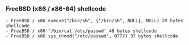 ### FreeBSD (x86 / x86-64) shellcode

```
- FreeBSD / x86 execve("/bin/sh", {"/bin/sh", NULL}, NULL) 29 bytes shellcode
- FreeBSD / x86 '/bin/cat /etc/passwd' 48 bytes shellcode
- FreeBSD / x86 sys_chmod("/etc/passwd", 0777) 37 bytes shellcode
```

